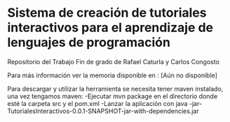 # Sistema de creación de tutoriales interactivos para el aprendizaje de lenguajes de programación 

Repositorio del Trabajo Fin de grado de Rafael Caturla y Carlos Congosto

Para más información ver la memoria disponible en : [Aún no disponible]

Para descargar y utilizar la herramienta se necesita tener maven instalado, una vez tengamos maven:
  -Ejecutar mvn package en el directorio donde esté la carpeta src y el pom.xml
  -Lanzar la aplicación con java -jar- TutorialesInteractivos-0.0.1-SNAPSHOT-jar-with-dependencies.jar


